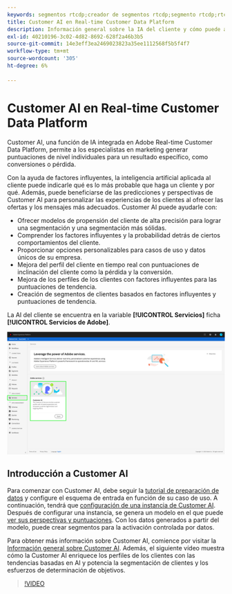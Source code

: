```yaml
---
keywords: segmentos rtcdp;creador de segmentos rtcdp;segmento rtcdp;rtcdp de ai de cliente
title: Customer AI en Real-time Customer Data Platform
description: Información general sobre la IA del cliente y cómo puede ayudarle a generar puntuaciones para resultados específicos, como conversiones o pérdida.
exl-id: 40210196-3c02-4d82-8692-628f2a46b3b5
source-git-commit: 14e3eff3ea2469023823a35ee1112568f5b5f4f7
workflow-type: tm+mt
source-wordcount: '305'
ht-degree: 6%

---
```


# Customer AI en Real-time Customer Data Platform

Customer AI, una función de IA integrada en Adobe Real-time Customer Data Platform, permite a los especialistas en marketing generar puntuaciones de nivel individuales para un resultado específico, como conversiones o pérdida.

Con la ayuda de factores influyentes, la inteligencia artificial aplicada al cliente puede indicarle qué es lo más probable que haga un cliente y por qué. Además, puede beneficiarse de las predicciones y perspectivas de Customer AI para personalizar las experiencias de los clientes al ofrecer las ofertas y los mensajes más adecuados. Customer AI puede ayudarle con:

* Ofrecer modelos de propensión del cliente de alta precisión para lograr una segmentación y una segmentación más sólidas.
* Comprender los factores influyentes y la probabilidad detrás de ciertos comportamientos del cliente.
* Proporcionar opciones personalizables para casos de uso y datos únicos de su empresa.
* Mejora del perfil del cliente en tiempo real con puntuaciones de inclinación del cliente como la pérdida y la conversión.
* Mejora de los perfiles de los clientes con factores influyentes para las puntuaciones de tendencia.
* Creación de segmentos de clientes basados en factores influyentes y puntuaciones de tendencia.

La AI del cliente se encuentra en la variable **[!UICONTROL Servicios]** ficha **[!UICONTROL Servicios de Adobe]**.

![Ubicación de Customer AI](../assets/overview/rtcdp-customer-ai.png)

## Introducción a Customer AI

Para comenzar con Customer AI, debe seguir la [tutorial de preparación de datos](../../intelligent-services/data-preparation.md) y configure el esquema de entrada en función de su caso de uso. A continuación, tendrá que [configuración de una instancia de Customer AI](../../intelligent-services/customer-ai/user-guide/configure.md). Después de configurar una instancia, se genera un modelo en el que puede [ver sus perspectivas y puntuaciones](../../intelligent-services/customer-ai/user-guide/discover-insights.md). Con los datos generados a partir del modelo, puede crear segmentos para la activación controlada por datos.

Para obtener más información sobre Customer AI, comience por visitar la [Información general sobre Customer AI](../../intelligent-services/customer-ai/overview.md). Además, el siguiente vídeo muestra cómo la Customer AI enriquece los perfiles de los clientes con las tendencias basadas en AI y potencia la segmentación de clientes y los esfuerzos de determinación de objetivos.

>[!VIDEO](https://video.tv.adobe.com/v/40374/?quality=12&learn=on)
